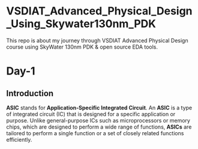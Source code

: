 # VSDIAT_Advanced_Physical_Design_Using_Skywater130nm_PDK
This repo is about my journey through VSDIAT Advanced Physical Design course using SkyWater 130nm PDK &amp; open source EDA tools. 
# Day-1

## Introduction

**ASIC** stands for **Application-Specific Integrated Circuit**. An **ASIC** is a type of integrated circuit (IC) that is designed for a specific application or purpose. Unlike general-purpose ICs such as microprocessors or memory chips, which are designed to perform a wide range of functions, **ASICs** are tailored to perform a single function or a set of closely related functions efficiently.

